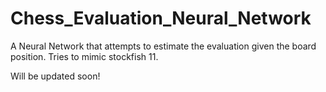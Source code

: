 # Chess_Evaluation_Neural_Network
A Neural Network that attempts to estimate the evaluation given the board position. Tries to mimic stockfish 11.

Will be updated soon!
